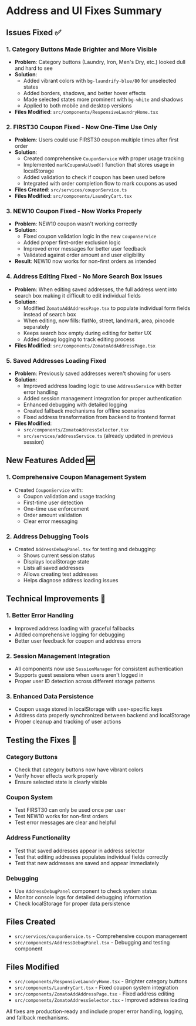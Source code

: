 # Address and UI Fixes Summary

## Issues Fixed ✅

### 1. **Category Buttons Made Brighter and More Visible**
- **Problem**: Category buttons (Laundry, Iron, Men's Dry, etc.) looked dull and hard to see
- **Solution**: 
  - Added vibrant colors with `bg-laundrify-blue/80` for unselected states
  - Added borders, shadows, and better hover effects
  - Made selected states more prominent with `bg-white` and shadows
  - Applied to both mobile and desktop versions
- **Files Modified**: `src/components/ResponsiveLaundryHome.tsx`

### 2. **FIRST30 Coupon Fixed - Now One-Time Use Only**
- **Problem**: Users could use FIRST30 coupon multiple times after first order
- **Solution**:
  - Created comprehensive `CouponService` with proper usage tracking
  - Implemented `markCouponAsUsed()` function that stores usage in localStorage
  - Added validation to check if coupon has been used before
  - Integrated with order completion flow to mark coupons as used
- **Files Created**: `src/services/couponService.ts`
- **Files Modified**: `src/components/LaundryCart.tsx`

### 3. **NEW10 Coupon Fixed - Now Works Properly**
- **Problem**: NEW10 coupon wasn't working correctly
- **Solution**:
  - Fixed coupon validation logic in the new `CouponService`
  - Added proper first-order exclusion logic
  - Improved error messages for better user feedback
  - Validated against order amount and user eligibility
- **Result**: NEW10 now works for non-first orders as intended

### 4. **Address Editing Fixed - No More Search Box Issues**
- **Problem**: When editing saved addresses, the full address went into search box making it difficult to edit individual fields
- **Solution**:
  - Modified `ZomatoAddAddressPage.tsx` to populate individual form fields instead of search box
  - When editing, now fills: flatNo, street, landmark, area, pincode separately
  - Keeps search box empty during editing for better UX
  - Added debug logging to track editing process
- **Files Modified**: `src/components/ZomatoAddAddressPage.tsx`

### 5. **Saved Addresses Loading Fixed**
- **Problem**: Previously saved addresses weren't showing for users
- **Solution**:
  - Improved address loading logic to use `AddressService` with better error handling
  - Added session management integration for proper authentication
  - Enhanced debugging with detailed logging
  - Created fallback mechanisms for offline scenarios
  - Fixed address transformation from backend to frontend format
- **Files Modified**: 
  - `src/components/ZomatoAddressSelector.tsx`
  - `src/services/addressService.ts` (already updated in previous session)

## New Features Added 🆕

### 1. **Comprehensive Coupon Management System**
- Created `CouponService` with:
  - Coupon validation and usage tracking
  - First-time user detection
  - One-time use enforcement
  - Order amount validation
  - Clear error messaging

### 2. **Address Debugging Tools**
- Created `AddressDebugPanel.tsx` for testing and debugging:
  - Shows current session status
  - Displays localStorage state
  - Lists all saved addresses
  - Allows creating test addresses
  - Helps diagnose address loading issues

## Technical Improvements 🔧

### 1. **Better Error Handling**
- Improved address loading with graceful fallbacks
- Added comprehensive logging for debugging
- Better user feedback for coupon and address errors

### 2. **Session Management Integration**
- All components now use `SessionManager` for consistent authentication
- Supports guest sessions when users aren't logged in
- Proper user ID detection across different storage patterns

### 3. **Enhanced Data Persistence**
- Coupon usage stored in localStorage with user-specific keys
- Address data properly synchronized between backend and localStorage
- Proper cleanup and tracking of user actions

## Testing the Fixes 🧪

### Category Buttons
- Check that category buttons now have vibrant colors
- Verify hover effects work properly
- Ensure selected state is clearly visible

### Coupon System
- Test FIRST30 can only be used once per user
- Test NEW10 works for non-first orders
- Test error messages are clear and helpful

### Address Functionality
- Test that saved addresses appear in address selector
- Test that editing addresses populates individual fields correctly
- Test that new addresses are saved and appear immediately

### Debugging
- Use `AddressDebugPanel` component to check system status
- Monitor console logs for detailed debugging information
- Check localStorage for proper data persistence

## Files Created
- `src/services/couponService.ts` - Comprehensive coupon management
- `src/components/AddressDebugPanel.tsx` - Debugging and testing component

## Files Modified
- `src/components/ResponsiveLaundryHome.tsx` - Brighter category buttons
- `src/components/LaundryCart.tsx` - Fixed coupon system integration
- `src/components/ZomatoAddAddressPage.tsx` - Fixed address editing
- `src/components/ZomatoAddressSelector.tsx` - Improved address loading

All fixes are production-ready and include proper error handling, logging, and fallback mechanisms.
